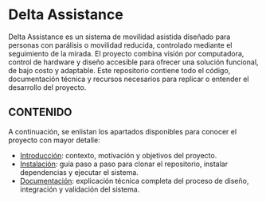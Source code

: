 # Delta Assistance

Delta Assistance es un sistema de movilidad asistida diseñado para personas con parálisis o movilidad reducida, controlado mediante el seguimiento de la mirada. El proyecto combina visión por computadora, control de hardware y diseño accesible para ofrecer una solución funcional, de bajo costo y adaptable.
Este repositorio contiene todo el código, documentación técnica y recursos necesarios para replicar o entender el desarrollo del proyecto.

## CONTENIDO

A continuación, se enlistan los apartados disponibles para conocer el proyecto con mayor detalle:
- [Introducción](https://github.com/chindynamics/Delta-Assistance/blob/main/docs/es/1.-%20introduccion.md): contexto, motivación y objetivos del proyecto.
- [Instalación](https://github.com/chindynamics/Delta-Assistance/blob/main/docs/es/2.-%20instalacion.md): guía paso a paso para clonar el repositorio, instalar dependencias y ejecutar el sistema.
- [Documentación](https://github.com/chindynamics/Delta-Assistance/blob/main/docs/es/3.-%documentacion.md): explicación técnica completa del proceso de diseño, integración y validación del sistema.
